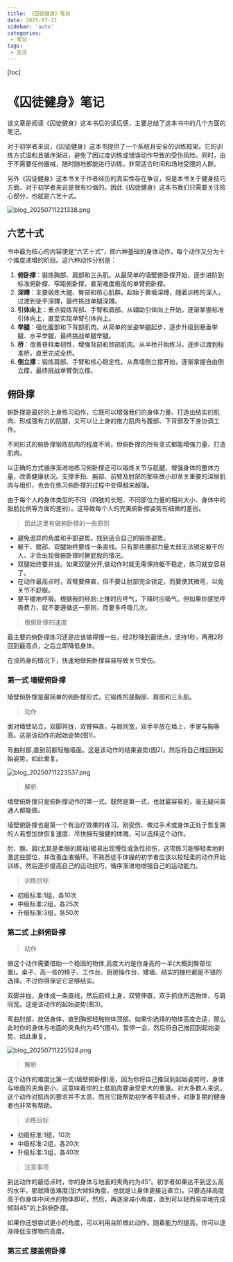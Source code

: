 ```yaml
---
title: 《囚徒健身》笔记
date: 2025-07-11
sidebar: 'auto'
categories: 
 - 笔记
tags:
 - 生活
---
```


[toc]

# 《囚徒健身》笔记

该文章是阅读《囚徒健身》这本书后的读后感，主要总结了这本书中的几个方面的笔记。

对于初学者来说，《囚徒健身》这本书提供了一个系统且安全的训练框架。它的训练方式温和且循序渐进，避免了因过度训练或错误动作导致的受伤风险。同时，由于不需要任何器械，随时随地都能进行训练，非常适合时间和场地受限的人群。

另外《囚徒健身》这本书关于作者经历的真实性存在争议，但是本书关于健身技巧方面，对于初学者来说是很有价值的。因此《囚徒健身》这本书我们只需要关注核心部分，也就是六艺十式。

![blog_20250711221338.png](../blog_img/blog_20250711221338.png)

## 六艺十式

书中最为核心的内容便是“六艺十式”，即六种基础的身体动作，每个动作又分为十个难度递增的阶段。这六种动作分别是：
1. **俯卧撑**：锻炼胸部、肩部和三头肌。从最简单的墙壁俯卧撑开始，逐步进阶到标准俯卧撑、窄距俯卧撑，直至难度极高的单臂俯卧撑。
2. **深蹲**：主要锻炼大腿、臀部和核心肌群。起始于靠墙深蹲，随着训练的深入，过渡到徒手深蹲，最终挑战单腿深蹲。
3. **引体向上**：重点锻炼背部、手臂和肩部。从辅助引体向上开始，逐渐掌握标准引体向上，直至实现单臂引体向上。
4. **举腿**：强化腹部和下背部肌肉。从简单的坐姿举腿起步，逐步升级到悬垂举腿、水平举腿，最终挑战单腿举腿。
5. **桥**：改善脊柱柔韧性，增强背部和颈部肌肉。从半桥开始练习，逐步过渡到标准桥，直至完成全桥。
6. **倒立撑**：锻炼肩部、手臂和核心稳定性。从靠墙倒立撑开始，逐渐掌握自由倒立撑，最终挑战单臂倒立撑。


## 俯卧撑

俯卧撑是最好的上身练习动作，它既可以增强我们的身体力量、打造出结实的肌肉、形成强有力的肌腱，又可以让上身的推力肌肉与腹部、下背部及下身协调工作。

不同形式的俯卧撑锻炼肌肉的程度不同，但俯卧撑的所有变式都能增强力量、打造肌肉。

以正确的方式循序渐进地练习俯卧撑还可以锻炼关节与肌腱，增强身体的整体力量，改善健康状况。支撑手指、腕部、前臂及肘部的那些微小却至关重要的深层肌肉与组织，也会在练习俯卧撑的过程中变得越来越强。

由于每个人的身体类型的不同（四肢的长短、不同部位力量的相对大小、身体中的脂肪比例等方面的差别）。这导致每个人的完美俯卧撑姿势有细微的差别。

> 因此这里有做俯卧撑的一些原则

- 避免诡异的角度和手部姿势。找到适合自己的锻炼姿势。
- 躯干、髋部、双腿始终要成一条直线。只有那些腰部力量太弱无法锁定躯干的人，才会出现做俯卧撑时撅屁股的情况。
- 双腿始终要并拢。如果双腿分开,做动作时就无需保持躯干稳定，练习就变容易了。
- 在动作最高点时，双臂要伸直，但不要让肘部完全锁定，而要使其微弯，以免关节不舒服。
- 要平缓地呼吸。根据我的经验:上推时应呼气，下降时应吸气。但如果你感觉呼吸费力，就不要遵循这一原则，而要多呼吸几次。

> 做俯卧撑的速度

最主要的俯卧撑练习还是应该做得慢一些，经2秒降到最低点，坚持1秒，再用2秒回到最高点，之后立即降低身体。

在没热身的情况下，快速地做俯卧撑容易导致关节受伤。

### 第一式 墙壁俯卧撑

墙壁俯卧撑是最简单的俯卧撑形式，它锻炼的是胸部、肩部和三头肌。

> 动作

面对墙壁站立，双脚并拢，双臂伸直，与肩同宽，双手平放在墙上，手掌与胸等高。这是该动作的起始姿势(图1)。

弯曲肘部,直到前额轻触墙面。这是该动作的结束姿势(图2)。然后将自己推回到起始姿势，如此重复。

![blog_20250711223537.png](../blog_img/blog_20250711223537.png)

> 解析

墙壁俯卧撑只是俯卧撑动作的第一式。既然是第一式，也就最容易的，毫无疑问普通人都能做。

墙壁俯卧撑也是第一个有治疗效果的练习。刚受伤、做过手术或身体正处于恢复期的人若想加快恢复速度、尽快拥有强健的体魄，可以选择这个动作。

肘、腕、肩(尤其是柔弱的肩袖)极易出现慢性或急性损伤，这项练习能够轻柔地剌激这些部位，并改善血液循环。不熟悉徒手体操的初学者应该以较轻柔的动作开始训练，然后逐步提高自己的运动技巧，循序渐进地增强自己的运动能力。


> 训练目标

- 初级标准:1组，各10次
- 中级标准:2组，各25次
- 升级标准:3组，各50次


### 第二式 上斜俯卧撑

> 动作

做这个动作需要借助一个稳固的物体,高度大约是你身高的一半(大概到臀部位置)。桌子、高一些的椅子、工作台、厨房操作台、矮墙、结实的栅栏都是不错的选择。不过你得保证它足够结实。

双脚并拢，身体成一条直线，然后前倾上身，双臂伸直，双手抓住所选物体，与肩同宽。这是该动作的起始姿势(图3)。

弯曲肘部，放低身体，直到胸部轻触物体顶部。如果你选择的物体高度合适，那么此时你的身体与地面的夹角约为45°(图4)。暂停一会，然后将自己推回到起始姿势，如此重复。

![blog_20250711225528.png](../blog_img/blog_20250711225528.png)

> 解析

这个动作的难度比第一式(墙壁俯卧撑)高，因为你将自己推回到起始姿势时，身体与地面的夹角更小，这意味着你的上肢肌肉要承受更大的重量。对大多数人来说，这个动作对肌肉的要求并不太高，而且它能帮助初学者平稳进步，对康复期的健身者也非常有帮助。

> 训练目标

- 初级标准:1组，10次
- 中级标准:2组，各20次
- 升级标准:3组，各40次

> 注意事项

到达动作的最低点时，你的身体与地面的夹角约为45”。初学者如果达不到这么高的水平，那就降低难度(加大倾斜角度，也就是让身体更接近直立)。只要选择高度高于你身体中间点的物体即可。然后，再逐渐减小角度，直到可以轻而易举地完成倾斜45”的上斜俯卧撑。

如果你还想尝试更小的角度，可以利用台阶做此动作。随着能力的提高，你可以逐渐降低支撑物的高度。

### 第三式 膝盖俯卧撑



